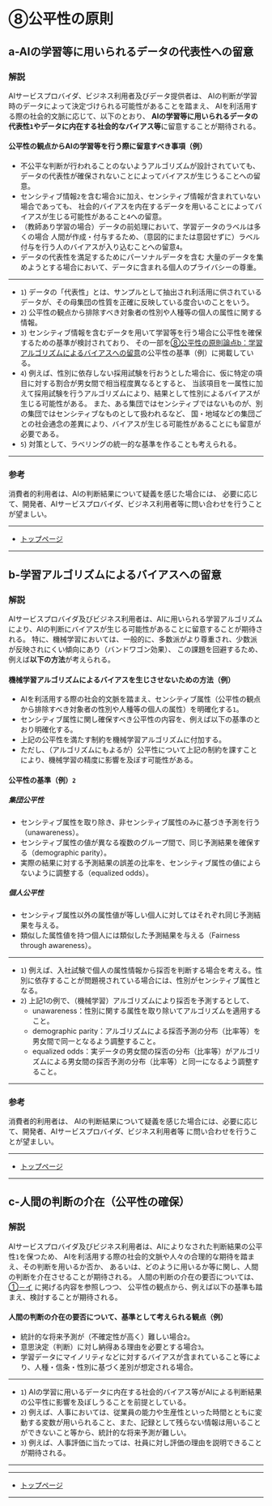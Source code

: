 # ⑧公平性の原則

## a-AIの学習等に用いられるデータの代表性への留意

### 解説

AIサービスプロバイダ、ビジネス利用者及びデータ提供者は、
AIの判断が学習時のデータによって決定づけられる可能性があることを踏まえ、
AIを利活用する際の社会的文脈に応じて、以下のとおり、
**AIの学習等に用いられるデータの代表性`1`やデータに内在する社会的なバイアス等**に留意することが期待される。

#### 公平性の観点からAIの学習等を行う際に留意すべき事項（例）
* 不公平な判断が行われることのないようアルゴリズムが設計されていても、
データの代表性が確保されないことによってバイアスが生じうることへの留意。
* センシティブ情報`2`を含む場合`3`に加え、センシティブ情報が含まれていない場合であっても、
社会的バイアスを内在するデータを用いることによってバイアスが生じる可能性があること`4`への留意。
* （教師あり学習の場合）データの前処理において、学習データのラベルは多くの場合
人間が作成・付与するため、（意図的にまたは意図せずに）ラベル付与を行う人のバイアスが入り込むことへの留意`4`。
* データの代表性を満足するためにパーソナルデータを含む
大量のデータを集めようとする場合において、データに含まれる個人のプライバシーの尊重。

----
* `1`) データの「代表性」とは、サンプルとして抽出され利活用に供されているデータが、その母集団の性質を正確に反映している度合いのことをいう。
* `2`) 公平性の観点から排除すべき対象者の性別や人種等の個人の属性に関する情報。
* `3`) センシティブ情報を含むデータを用いて学習等を行う場合に公平性を確保するための基準が検討されており、
その一部を[⑧公平性の原則論点b：学習アルゴリズムによるバイアスへの留意](#b-学習アルゴリズムによるバイアスへの留意)の公平性の基準（例）に掲載している。
* `4`) 例えば、性別に依存しない採用試験を行おうとした場合に、仮に特定の項目に対する割合が男女間で相当程度異なるとすると、
当該項目を一属性に加えて採用試験を行うアルゴリズムにより、結果として性別によるバイアスが生じる可能性がある。
また、ある集団ではセンシティブではないものが、別の集団ではセンシティブなものとして扱われるなど、
国・地域などの集団ごとの社会通念の差異により、バイアスが生じる可能性があることにも留意が必要である。
* `5`) 対策として、ラベリングの統一的な基準を作ることも考えられる。


----
### 参考

消費者的利用者は、AIの判断結果について疑義を感じた場合には、
必要に応じて、開発者、AIサービスプロバイダ、ビジネス利用者等に問い合わせを行うことが望ましい。

****************

* [トップページ](../../)

****************


## b-学習アルゴリズムによるバイアスへの留意

### 解説
AIサービスプロバイダ及びビジネス利用者は、AIに用いられる学習アルゴリズムにより、AIの判断にバイアスが生じる可能性があることに留意することが期待される。
特に、機械学習においては、一般的に、多数派がより尊重され、少数派が反映されにくい傾向にあり（バンドワゴン効果）、
この課題を回避するため、例えば**以下の方法**が考えられる。


#### 機械学習アルゴリズムによるバイアスを生じさせないための方法（例）
* AIを利活用する際の社会的文脈を踏まえ、センシティブ属性（公平性の観点から排除すべき対象者の性別や人種等の個人の属性）を明確化する`1`。
* センシティブ属性に関し確保すべき公平性の内容を、例えば以下の基準のとおり明確化する。
* 上記の公平性を満たす制約を機械学習アルゴリズムに付加する。
* ただし、（アルゴリズムにもよるが）公平性について上記の制約を課すことにより、機械学習の精度に影響を及ぼす可能性がある。


#### 公平性の基準（例）`2`
##### 集団公平性
* センシティブ属性を取り除き、非センシティブ属性のみに基づき予測を行う（unawareness）。
* センシティブ属性の値が異なる複数のグループ間で、同じ予測結果を確保する（demographic parity）。
* 実際の結果に対する予測結果の誤差の比率を、センシティブ属性の値によらないように調整する（equalized odds）。
##### 個人公平性
* センシティブ属性以外の属性値が等しい個人に対してはそれぞれ同じ予測結果を与える。
* 類似した属性値を持つ個人には類似した予測結果を与える（Fairness through awareness）。


----

* `1`) 例えば、入社試験で個人の属性情報から採否を判断する場合を考える。性別に依存することが問題視されている場合には、性別がセンシティブ属性となる。
* `2`) 上記1の例で、（機械学習）アルゴリズムにより採否を予測するとして、
  * unawareness：性別に関する属性を取り除いてアルゴリズムを適用すること。
  * demographic parity：アルゴリズムによる採否予測の分布（比率等）を男女間で同一となるよう調整すること。
  * equalized odds：実データの男女間の採否の分布（比率等）がアルゴリズムによる男女間の採否予測の分布（比率等）と同一になるよう調整すること。

----

### 参考

消費者的利用者は、
AIの判断結果について疑義を感じた場合には、必要に応じて、開発者、AIサービスプロバイダ、ビジネス利用者等
に問い合わせを行うことが望ましい。

****************

* [トップページ](../../)

****************




## c-人間の判断の介在（公平性の確保）

### 解説
AIサービスプロバイダ及びビジネス利用者は、AIによりなされた判断結果の公平性`1`を保つため、
AIを利活用する際の社会的文脈や人々の合理的な期待を踏まえ、その判断を用いるか否か、
あるいは、どのように用いるか等に関し、人間の判断を介在させることが期待される。
人間の判断の介在の要否については、[①－イ](./01.md#b-人間の判断の介在) に掲げる内容を参照しつつ、
公平性の観点から、例えば以下の基準も踏まえ、検討することが期待される。

#### 人間の判断の介在の要否について、基準として考えられる観点（例）
* 統計的な将来予測が（不確定性が高く）難しい場合`2`。
* 意思決定（判断）に対し納得ある理由を必要とする場合`3`。
* 学習データにマイノリティなどに対するバイアスが含まれていること等により、人種・信条・性別に基づく差別が想定される場合。

----
* `1`) AIの学習に用いるデータに内在する社会的バイアス等がAIによる判断結果の公平性に影響を及ぼしうることを前提としている。
* `2`) 例えば、人事においては、従業員の能力や生産性といった時間とともに変動する変数が用いられること、また、記録として残らない情報は用いることができないこと等から、統計的な将来予測が難しい。
* `3`) 例えば、人事評価に当たっては、社員に対し評価の理由を説明できることが期待される。
----


****************

* [トップページ](../../)

****************

